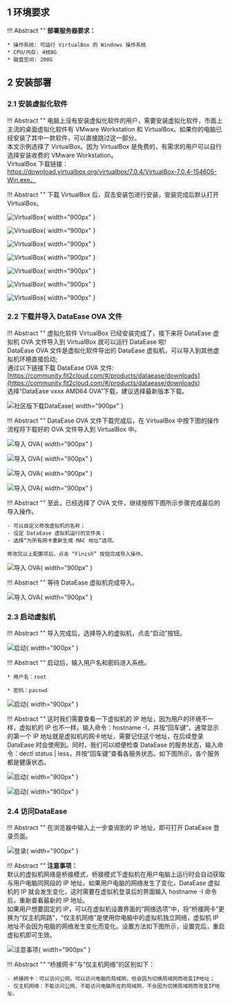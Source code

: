 ## 1 环境要求

!!! Abstract ""
	**部署服务器要求：**  

    * 操作系统: 可运行 VirtualBox 的 Windows 操作系统
    * CPU/内存: 4核8G
    * 磁盘空间: 200G

## 2 安装部署

### 2.1 安装虚拟化软件

!!! Abstract ""
	电脑上没有安装虚拟化软件的用户，需要安装虚拟化软件，市面上主流的桌面虚拟化软件有 VMware Workstation 和 VirtualBox。如果你的电脑已经安装了其中一款软件，可以直接跳过这一部分。  
	本文示例选择了 VirtualBox。因为 VirtualBox 是免费的，有需求的用户可以自行选择安装收费的 VMware Workstation。  
	VirtualBox 下载链接：https://download.virtualbox.org/virtualbox/7.0.4/VirtualBox-7.0.4-154605-Win.exe。

!!! Abstract ""
	下载 VirtualBox 后，双击安装包进行安装，安装完成后默认打开 VirtualBox。

![VirtualBox](../img/installation/VirtualBox1.png){ width="900px" }

![VirtualBox](../img/installation/VirtualBox2.png){ width="900px" }

![VirtualBox](../img/installation/VirtualBox3.png){ width="900px" }

![VirtualBox](../img/installation/VirtualBox4.png){ width="900px" }

![VirtualBox](../img/installation/VirtualBox5.png){ width="900px" }

![VirtualBox](../img/installation/VirtualBox6.png){ width="900px" }

![VirtualBox](../img/installation/VirtualBox7.png){ width="900px" }

### 2.2 下载并导入 DataEase OVA 文件

!!! Abstract ""
	虚拟化软件 VirtualBox 已经安装完成了，接下来将 DataEase 虚拟机 OVA 文件导入到 VirtualBox 就可以运行 DataEase 啦!    
	DataEase OVA 文件是虚拟化软件导出的 DataEase 虚拟机，可以导入到其他虚拟机环境直接启动;    
	通过以下链接下载 DataEase OVA 文件: [https://community.fit2cloud.com/#/products/dataease/downloads](https://community.fit2cloud.com/#/products/dataease/downloads)    
	选择“DataEase vxxx AMD64 OVA”下载，建议选择最新版本下载。    

![社区版下载DataEase](../img/installation/下载OVA文件.png){ width="900px" }

!!! Abstract ""
	DataEase OVA 文件下载完成后，在 VirtualBox 中按下图的操作流程将下载好的 OVA 文件导入到 VirtualBox 中。

![导入 OVA](../img/installation/导入1.png){ width="900px" }

![导入 OVA](../img/installation/导入2.png){ width="900px" }

![导入 OVA](../img/installation/导入3.png){ width="900px" }

![导入 OVA](../img/installation/导入4.png){ width="900px" }

!!! Abstract ""
	至此，已经选择了 OVA 文件，继续按照下图所示步骤完成最后的导入操作。

	- 可以自定义修改虚拟机的名称；
	- 设定 DataEase 虚拟机运行的文件夹；
	- 选择“为所有网卡重新生成 MAC 地址”选项。

	修改完以上配置项后，点击 “Finish” 按钮完成导入操作。

![导入 OVA](../img/installation/导入5.png){ width="900px" }

!!! Abstract ""
	等待 DataEase 虚拟机完成导入。

![导入 OVA](../img/installation/导入6.png){ width="900px" }

### 2.3 启动虚拟机

!!! Abstract ""
	导入完成后，选择导入的虚拟机，点击“启动”按钮。

![启动](../img/installation/启动1.png){ width="900px" }

!!! Abstract ""
	启动后，输入用户名和密码进入系统。  

	* 用户名：root

    * 密码：passwd

![启动](../img/installation/启动2.png){ width="900px" }

!!! Abstract ""
	这时我们需要查看一下虚拟机的 IP 地址，因为用户的环境不一样，虚拟机的 IP 也不一样。输入命令：hostname -I，并按“回车键”。通常显示的第一个 IP 地址就是虚拟机的网卡地址，需要记住这个地址，在后续登录 DataEase 时会使用到。同时，我们可以顺便检查 DataEase 的服务状态，输入命令：dectl status | less，并按“回车键”查看各服务状态。如下图所示，各个服务都是健康状态。

![启动](../img/installation/启动3.png){ width="900px" }

![启动](../img/installation/启动4.png){ width="900px" }

### 2.4 访问DataEase

!!! Abstract ""
	在浏览器中输入上一步查询到的 IP 地址，即可打开 DataEase 登录页面。

![登录](../img/installation/登录1.png){ width="900px" }

!!! Abstract ""
	**注意事项：**  
	默认的虚拟机网络是桥接模式，桥接模式下虚拟机在用户电脑上运行时会自动获取与用户电脑同网段的 IP 地址，如果用户电脑的网络发生了变化，DataEase 虚拟机的 IP 就会发生变化，这时需要在虚拟机登录后的界面输入 hostname -I 命令后，重新查看最新的 IP 地址。  
	如果用户想要固定的 IP，可以在虚拟机设置界面的“网络选项”中，将“桥接网卡”更换为“仅主机网路”，“仅主机网络”是使用你电脑中的虚拟机独立网络，虚拟机 IP 地址不会因为电脑的网络发生变化而变化。设置方法如下图所示，设置完后，重启虚拟机即可生效。

![注意事项](../img/installation/注意事项.png){ width="900px" }

!!! Abstract ""
	“桥接网卡”与“仅主机网络”的区别如下：  

	- 桥接网卡：可以访问公网，可以访问电脑的局域网，但会因为切换局域网而改变IP地址；  
	- 仅主机网络：不能访问公网，不能访问电脑所在的局域网，不会因为切换局域网而改变IP地址。